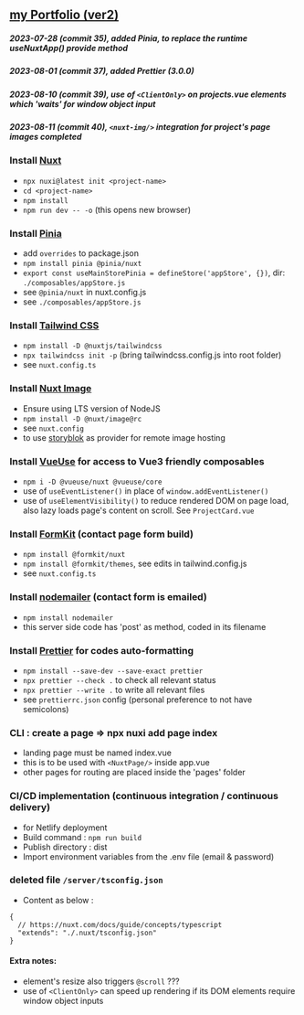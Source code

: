 ## [my Portfolio (ver2)](https://portfolio-fidly.netlify.app/)

##### 2023-07-28 (commit 35), added Pinia, to replace the runtime useNuxtApp() provide method

##### 2023-08-01 (commit 37), added Prettier (3.0.0)

##### 2023-08-10 (commit 39), use of `<ClientOnly>` on projects.vue elements which 'waits' for window object input
##### 2023-08-11 (commit 40), `<nuxt-img/>` integration for project's page images completed

### Install [Nuxt](https://nuxt.com/)

- `npx nuxi@latest init <project-name>`
- `cd <project-name>`
- `npm install`
- `npm run dev -- -o` (this opens new browser)

### Install [Pinia](https://pinia.vuejs.org/ssr/nuxt.html)

- add `overrides` to package.json
- `npm install pinia @pinia/nuxt`
- `export const useMainStorePinia = defineStore('appStore', {})`, dir: `./composables/appStore.js`
- see `@pinia/nuxt` in nuxt.config.js
- see `./composables/appStore.js`

### Install [Tailwind CSS](https://tailwindcss.com/)

- `npm install -D @nuxtjs/tailwindcss`
- `npx tailwindcss init -p` (bring tailwindcss.config.js into root folder)
- see `nuxt.config.ts`

### Install [Nuxt Image](https://v1.image.nuxtjs.org/)

- Ensure using LTS version of NodeJS
- `npm install -D @nuxt/image@rc`
- see `nuxt.config`
- to use [storyblok](https://www.storyblok.com/home) as provider for remote image hosting

### Install [VueUse](https://vueuse.org/) for access to Vue3 friendly composables

- `npm i -D @vueuse/nuxt @vueuse/core`
- use of `useEventListener()` in place of `window.addEventListener()`
- use of `useElementVisibility()` to reduce rendered DOM on page load, also lazy loads page's content on scroll. See `ProjectCard.vue`

### Install [FormKit](https://formkit.com/getting-started/installation) (contact page form build)

- `npm install @formkit/nuxt`
- `npm install @formkit/themes`, see edits in tailwind.config.js
- see `nuxt.config.ts`

### Install [nodemailer](https://nodemailer.com/about/) (contact form is emailed)

- `npm install nodemailer`
- this server side code has 'post' as method, coded in its filename

### Install [Prettier](https://prettier.io/) for codes auto-formatting

- `npm install --save-dev --save-exact prettier`
- `npx prettier --check .` to check all relevant status
- `npx prettier --write .` to write all relevant files
- see `prettierrc.json` config (personal preference to not have semicolons)

### CLI : create a page => npx nuxi add page index

- landing page must be named index.vue
- this is to be used with `<NuxtPage/>` inside app.vue
- other pages for routing are placed inside the 'pages' folder

### CI/CD implementation (continuous integration / continuous delivery)

- for Netlify deployment
- Build command : `npm run build`
- Publish directory : dist
- Import environment variables from the .env file (email & password)

### deleted file `/server/tsconfig.json`

- Content as below :

```
{
  // https://nuxt.com/docs/guide/concepts/typescript
  "extends": "./.nuxt/tsconfig.json"
}
```

#### Extra notes:

- element's resize also triggers `@scroll` ???
- use of `<ClientOnly>` can speed up rendering if its DOM elements require window object inputs
